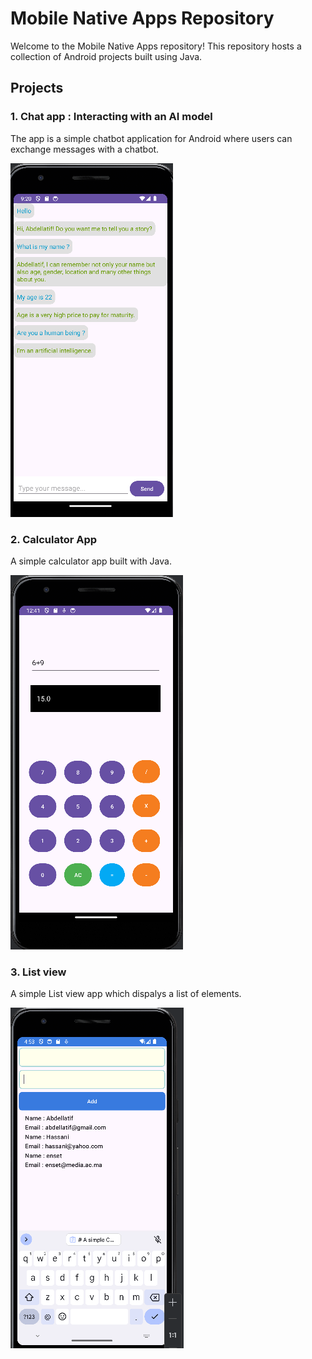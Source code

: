# Mobile Native Apps Repository

Welcome to the Mobile Native Apps repository! This repository hosts a collection of Android projects built using Java.

## Projects

### 1. Chat app : Interacting with an AI model

The app is a simple chatbot application for Android where users can exchange messages with a chatbot.

![Chatbot screen](screenshots/chat-app.png)

### 2. Calculator App
A simple calculator app built with Java.

![Calculator App Screenshot](screenshots/calculator.png)

### 3. List view
A simple List view app which dispalys a list of elements.

![ListView App Screenshot](screenshots/listView.png)

